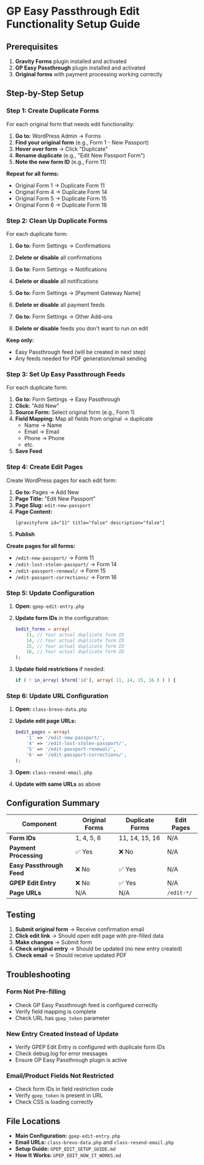 # GP Easy Passthrough Edit Functionality Setup Guide

## Prerequisites

1. **Gravity Forms** plugin installed and activated
2. **GP Easy Passthrough** plugin installed and activated
3. **Original forms** with payment processing working correctly

## Step-by-Step Setup

### Step 1: Create Duplicate Forms

For each original form that needs edit functionality:

1. **Go to:** WordPress Admin → Forms
2. **Find your original form** (e.g., Form 1 - New Passport)
3. **Hover over form** → Click "Duplicate"
4. **Rename duplicate** (e.g., "Edit New Passport Form")
5. **Note the new form ID** (e.g., Form 11)

**Repeat for all forms:**
- Original Form 1 → Duplicate Form 11
- Original Form 4 → Duplicate Form 14
- Original Form 5 → Duplicate Form 15
- Original Form 6 → Duplicate Form 16

### Step 2: Clean Up Duplicate Forms

For each duplicate form:

1. **Go to:** Form Settings → Confirmations
2. **Delete or disable** all confirmations

3. **Go to:** Form Settings → Notifications  
4. **Delete or disable** all notifications

5. **Go to:** Form Settings → [Payment Gateway Name]
6. **Delete or disable** all payment feeds

7. **Go to:** Form Settings → Other Add-ons
8. **Delete or disable** feeds you don't want to run on edit

**Keep only:**
- Easy Passthrough feed (will be created in next step)
- Any feeds needed for PDF generation/email sending

### Step 3: Set Up Easy Passthrough Feeds

For each duplicate form:

1. **Go to:** Form Settings → Easy Passthrough
2. **Click:** "Add New"
3. **Source Form:** Select original form (e.g., Form 1)
4. **Field Mapping:** Map all fields from original → duplicate
   - Name → Name
   - Email → Email  
   - Phone → Phone
   - etc.
5. **Save Feed**

### Step 4: Create Edit Pages

Create WordPress pages for each edit form:

1. **Go to:** Pages → Add New
2. **Page Title:** "Edit New Passport" 
3. **Page Slug:** `edit-new-passport`
4. **Page Content:** 
   ```
   [gravityform id="11" title="false" description="false"]
   ```
5. **Publish**

**Create pages for all forms:**
- `/edit-new-passport/` → Form 11
- `/edit-lost-stolen-passport/` → Form 14
- `/edit-passport-renewal/` → Form 15
- `/edit-passport-corrections/` → Form 16

### Step 5: Update Configuration

1. **Open:** `gpep-edit-entry.php`
2. **Update form IDs** in the configuration:
   ```php
   $edit_forms = array(
       11, // Your actual duplicate form ID
       14, // Your actual duplicate form ID
       15, // Your actual duplicate form ID
       16, // Your actual duplicate form ID
   );
   ```

3. **Update field restrictions** if needed:
   ```php
   if ( ! in_array( $form['id'], array( 11, 14, 15, 16 ) ) ) {
   ```

### Step 6: Update URL Configuration

1. **Open:** `class-brevo-data.php`
2. **Update edit page URLs:**
   ```php
   $edit_pages = array(
       '1' => '/edit-new-passport/',
       '4' => '/edit-lost-stolen-passport/', 
       '5' => '/edit-passport-renewal/',
       '6' => '/edit-passport-corrections/',
   );
   ```

3. **Open:** `class-resend-email.php`
4. **Update with same URLs** as above

## Configuration Summary

| Component | Original Forms | Duplicate Forms | Edit Pages |
|-----------|---------------|-----------------|------------|
| **Form IDs** | 1, 4, 5, 6 | 11, 14, 15, 16 | N/A |
| **Payment Processing** | ✅ Yes | ❌ No | N/A |
| **Easy Passthrough Feed** | ❌ No | ✅ Yes | N/A |
| **GPEP Edit Entry** | ❌ No | ✅ Yes | N/A |
| **Page URLs** | N/A | N/A | `/edit-*/` |

## Testing

1. **Submit original form** → Receive confirmation email
2. **Click edit link** → Should open edit page with pre-filled data
3. **Make changes** → Submit form
4. **Check original entry** → Should be updated (no new entry created)
5. **Check email** → Should receive updated PDF

## Troubleshooting

### Form Not Pre-filling
- Check GP Easy Passthrough feed is configured correctly
- Verify field mapping is complete
- Check URL has `gpep_token` parameter

### New Entry Created Instead of Update
- Verify GPEP Edit Entry is configured with duplicate form IDs
- Check debug.log for error messages
- Ensure GP Easy Passthrough plugin is active

### Email/Product Fields Not Restricted
- Check form IDs in field restriction code
- Verify `gpep_token` is present in URL
- Check CSS is loading correctly

## File Locations

- **Main Configuration:** `gpep-edit-entry.php`
- **Email URLs:** `class-brevo-data.php` and `class-resend-email.php`
- **Setup Guide:** `GPEP_EDIT_SETUP_GUIDE.md`
- **How It Works:** `GPEP_EDIT_HOW_IT_WORKS.md`
